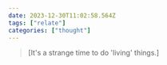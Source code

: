 ```yaml
---
date: 2023-12-30T11:02:58.564Z
tags: ["relate"]
categories: ["thought"]
---
```

> [It's a strange time to do 'living' things.]

